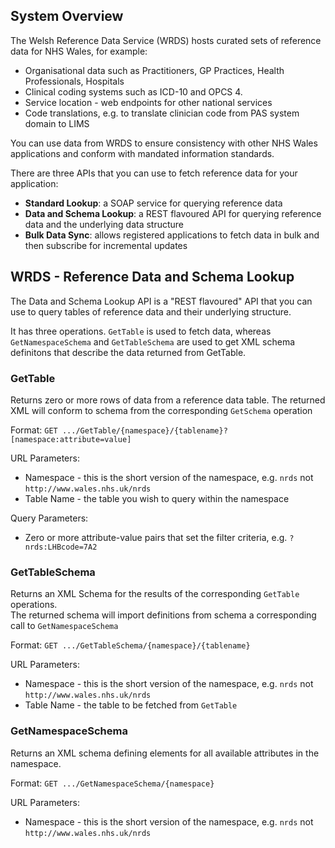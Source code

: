 ## System Overview
The Welsh Reference Data Service (WRDS) hosts curated sets of reference data for NHS Wales, for example:

 - Organisational data such as Practitioners, GP Practices, Health Professionals, Hospitals
 - Clinical coding systems such as ICD-10 and OPCS 4.
 - Service location - web endpoints for other national services
 - Code translations, e.g. to translate clinician code from PAS system domain to LIMS

You can use data from WRDS to ensure consistency with other NHS Wales applications and conform with mandated information standards.

There are three APIs that you can use to fetch reference data for your application:

 - **Standard Lookup**: a SOAP service for querying reference data
 - **Data and Schema Lookup**: a REST flavoured API for querying reference data and the underlying data structure
 - **Bulk Data Sync**: allows registered applications to fetch data in bulk and then subscribe for incremental updates 

## WRDS - Reference Data and Schema Lookup
The Data and Schema Lookup API is a "REST flavoured" API that you can use to query tables of reference data and their underlying structure.

It has three operations. `GetTable` is used to fetch data, whereas `GetNamespaceSchema` and `GetTableSchema` are used to get XML schema definitons that describe the data returned from GetTable.

### GetTable
Returns zero or more rows of data from a reference data table. The returned XML will conform to schema from the corresponding `GetSchema` operation

Format: `GET .../GetTable/{namespace}/{tablename}?[namespace:attribute=value]`

URL Parameters:
 - Namespace - this is the short version of the namespace, e.g. `nrds` not `http://www.wales.nhs.uk/nrds`
 - Table Name - the table you wish to query within the namespace

Query Parameters:
 - Zero or more attribute-value pairs that set the filter criteria, e.g. `?nrds:LHBcode=7A2`

### GetTableSchema
Returns an XML Schema for the results of the corresponding `GetTable` operations.  
The returned schema will import definitions from schema a corresponding call to `GetNamespaceSchema`

Format: `GET .../GetTableSchema/{namespace}/{tablename}`

URL Parameters:
 - Namespace - this is the short version of the namespace, e.g. `nrds` not `http://www.wales.nhs.uk/nrds`
 - Table Name - the table to be fetched from `GetTable`

### GetNamespaceSchema
Returns an XML schema defining elements for all available attributes in the namespace.

Format: `GET .../GetNamespaceSchema/{namespace}`

URL Parameters:
 - Namespace - this is the short version of the namespace, e.g. `nrds` not `http://www.wales.nhs.uk/nrds`



